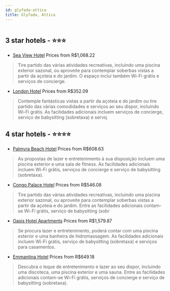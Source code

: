 ```yaml
---
id: glyfada-attica
title: Glyfada, Attica
---
```


<center><img src="https://i.travelapi.com/hotels/1000000/480000/470900/470886/a4c1c7db_z.jpg" alt="" /></center>


##  3 star hotels - ⭐️⭐️⭐️

-    [Sea View Hotel](https://www.hurb.com/br/aud/https://www.hurb.com/br/hotels/glyfada/sea-view-hotel-HT-83B0?cmp=18055) Prices from R$1,068.22
   > Tire partido das várias atividades recreativas, incluindo uma piscina exterior sazonal, ou aproveite para contemplar soberbas vistas a partir da açoteia e do jardim. O espaço inclui também Wi-Fi grátis e serviços de concierge.
-    [London Hotel](https://www.hurb.com/br/aud/https://www.hurb.com/br/hotels/glyfada/london-hotel-HT-NXTU?cmp=18055) Prices from R$352.09
   > Contemple fantásticas vistas a partir da açoteia e do jardim ou tire partido das várias comodidades e serviços ao seu dispor, incluindo Wi-Fi grátis. As facilidades adicionais incluem serviços de concierge, serviço de babysitting (sobretaxa) e serviç

##  4 star hotels - ⭐️⭐️⭐️⭐️

-    [Palmyra Beach Hotel](https://www.hurb.com/br/aud/https://www.hurb.com/br/hotels/glyfada/palmyra-beach-hotel-HT-M04J?cmp=18055) Prices from R$608.63
   > As propostas de lazer e entretenimento à sua disposição incluem uma piscina exterior e uma sala de fitness. As facilidades adicionais incluem Wi-Fi grátis, serviços de concierge e serviço de babysitting (sobretaxa).
-    [Congo Palace Hotel](https://www.hurb.com/br/aud/https://www.hurb.com/br/hotels/glyfada/congo-palace-hotel-HT-6LZK?cmp=18055) Prices from R$546.08
   > Tire partido das várias atividades recreativas, incluindo uma piscina exterior sazonal, ou aproveite para contemplar soberbas vistas a partir da açoteia e do jardim. Entre as facilidades adicionais contam-se Wi-Fi grátis, serviço de babysitting (sobr
-    [Oasis Hotel Apartments](https://www.hurb.com/br/aud/https://www.hurb.com/br/hotels/glyfada/oasis-hotel-apartments-HT-BEQO?cmp=18055) Prices from R$1,579.87
   > Se procura lazer e entretenimento, poderá contar com uma piscina exterior e uma banheira de hidromassagem. As facilidades adicionais incluem Wi-Fi grátis, serviço de babysitting (sobretaxa) e serviços para casamentos.
-    [Emmantina Hotel](https://www.hurb.com/br/aud/https://www.hurb.com/br/hotels/glyfada/emmantina-hotel-HT-UL6L?cmp=18055) Prices from R$649.18
   > Descubra o leque de entretenimento e lazer ao seu dispor, incluindo uma discoteca, uma piscina exterior e uma sauna. Entre as facilidades adicionais contam-se Wi-Fi grátis, serviços de concierge e serviço de babysitting (sobretaxa).
